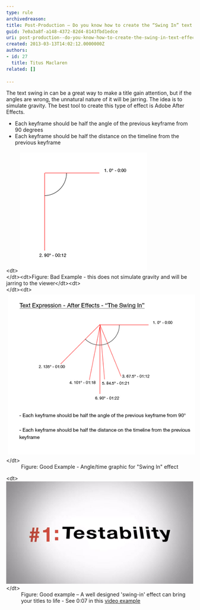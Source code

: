 ```yaml
---
type: rule
archivedreason: 
title: Post-Production – Do you know how to create the “Swing In” text effect?
guid: 7e0a3a8f-a148-4372-82d4-8143fbd1edce
uri: post-production--do-you-know-how-to-create-the-swing-in-text-effect
created: 2013-03-13T14:02:12.0000000Z
authors:
- id: 27
  title: Titus Maclaren
related: []

---
```


The text swing in can be a great way to make a title gain attention, but if the angles are wrong, the unnatural nature of it will be jarring. The idea is to simulate gravity. The best tool to create this type of effect is Adobe After Effects.

* Each keyframe should be half the angle of the previous keyframe from 90 degrees
* Each keyframe should be half the distance on the timeline from the previous keyframe


<!--endintro-->
<dl class="image">&lt;dt&gt;<img src="TextExpression-AfterEffects-TheSwingIn_BadExample.jpg" alt="TextExpression-AfterEffects-TheSwingIn_BadExample.jpg" style="margin:5px;"><br>&lt;/dt&gt;&lt;dt&gt;<span class="ssw-rteStyle-FigureBad">Figure: Bad Example - this does not simulate gravity and will be jarring to the viewer</span>&lt;/dt&gt;&lt;dt&gt;<br>&lt;/dt&gt;&lt;dt&gt;<img src="TextExpression-AfterEffects-TheSwingIn.jpg" alt="TextExpression-AfterEffects-TheSwingIn.jpg" style="margin:5px;"><br>&lt;/dt&gt;<dd><span class="ssw-rteStyle-FigureGood">Figure: Good Example - Angle/time graphic for "Swing In" effect</span></dd></dl><dl class="goodImage">&lt;dt&gt; 
      <a href="http://youtu.be/0ugMkda9IBw?t=7s"><img alt="Swing-In.jpg" src="Swing-In.jpg"> </a>
   &lt;/dt&gt;
   <dd>Figure: Good example – A well designed 'swing-in' effect can bring your titles to life - See 0:07 in this 
      <a href="http://youtu.be/0ugMkda9IBw?t=7s">video example</a></dd></dl>
